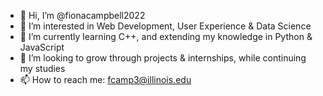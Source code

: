- 👋 Hi, I’m @fionacampbell2022
- 👀 I’m interested in Web Development, User Experience & Data Science 
- 🌱 I’m currently learning C++, and extending my knowledge in Python & JavaScript
- 💞️ I’m looking to grow through projects & internships, while continuing my studies
- 📫 How to reach me: fcamp3@illinois.edu

<!---
fionacampbell2022/fionacampbell2022 is a ✨ special ✨ repository because its `README.md` (this file) appears on your GitHub profile.
You can click the Preview link to take a look at your changes.
--->
